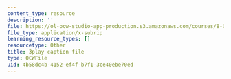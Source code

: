 ```yaml
---
content_type: resource
description: ''
file: https://ol-ocw-studio-app-production.s3.amazonaws.com/courses/8-01sc-classical-mechanics-fall-2016/4b58dc4b4152ef4fb7f13ce40ebe70ed_c15RtHXBVuQ.srt
file_type: application/x-subrip
learning_resource_types: []
resourcetype: Other
title: 3play caption file
type: OCWFile
uid: 4b58dc4b-4152-ef4f-b7f1-3ce40ebe70ed
---
```

